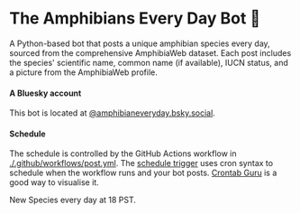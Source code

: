 # The Amphibians Every Day Bot 🐸

A Python-based bot that posts a unique amphibian species every day, sourced from the comprehensive AmphibiaWeb dataset. Each post includes the species' scientific name, common name (if available), IUCN status, and a picture from the AmphibiaWeb profile.

#### A Bluesky account

This bot is located at [@amphibianeveryday.bsky.social]([https://bsky.app/](https://bsky.app/profile/amphibianeveryday.bsky.social)).

#### Schedule

The schedule is controlled by the GitHub Actions workflow in [./.github/workflows/post.yml](./.github/workflows/post.yml). The [schedule trigger](https://docs.github.com/en/actions/using-workflows/events-that-trigger-workflows#schedule) uses cron syntax to schedule when the workflow runs and your bot posts. [Crontab Guru](https://crontab.guru/) is a good way to visualise it.

New Species every day at 18 PST.

